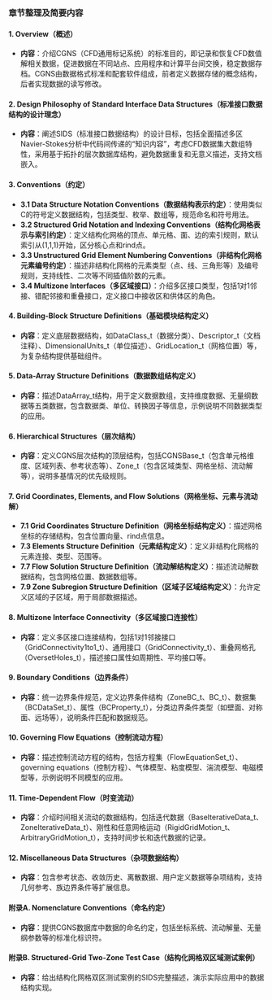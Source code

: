 ### 章节整理及简要内容
#### 1. Overview（概述）
- **内容**：介绍CGNS（CFD通用标记系统）的标准目的，即记录和恢复CFD数值解相关数据，促进数据在不同站点、应用程序和计算平台间交换，稳定数据存档。CGNS由数据格式标准和配套软件组成，前者定义数据存储的概念结构，后者实现数据的读写修改。  

#### 2. Design Philosophy of Standard Interface Data Structures（标准接口数据结构的设计理念）
- **内容**：阐述SIDS（标准接口数据结构）的设计目标，包括全面描述多区Navier-Stokes分析中代码间传递的“知识内容”，考虑CFD数据集大数组特性，采用基于拓扑的层次数据库结构，避免数据重复和无意义描述，支持文档嵌入。  

#### 3. Conventions（约定）
- **3.1 Data Structure Notation Conventions（数据结构表示约定）**：使用类似C的符号定义数据结构，包括类型、枚举、数组等，规范命名和符号用法。  
- **3.2 Structured Grid Notation and Indexing Conventions（结构化网格表示与索引约定）**：定义结构化网格的顶点、单元格、面、边的索引规则，默认索引从(1,1,1)开始，区分核心点和rind点。  
- **3.3 Unstructured Grid Element Numbering Conventions（非结构化网格元素编号约定）**：描述非结构化网格的元素类型（点、线、三角形等）及编号规则，支持线性、二次等不同插值阶数的元素。  
- **3.4 Multizone Interfaces（多区域接口）**：介绍多区接口类型，包括1对1邻接、错配邻接和重叠接口，定义接口中接收区和供体区的角色。  

#### 4. Building-Block Structure Definitions（基础模块结构定义）
- **内容**：定义底层数据结构，如DataClass_t（数据分类）、Descriptor_t（文档注释）、DimensionalUnits_t（单位描述）、GridLocation_t（网格位置）等，为复杂结构提供基础组件。  

#### 5. Data-Array Structure Definitions（数据数组结构定义）
- **内容**：描述DataArray_t结构，用于定义数据数组，支持维度数据、无量纲数据等五类数据，包含数据类、单位、转换因子等信息，示例说明不同数据类型的应用。  

#### 6. Hierarchical Structures（层次结构）
- **内容**：定义CGNS层次结构的顶层结构，包括CGNSBase_t（包含单元格维度、区域列表、参考状态等）、Zone_t（包含区域类型、网格坐标、流动解等），说明多基情况的优先级规则。  

#### 7. Grid Coordinates, Elements, and Flow Solutions（网格坐标、元素与流动解）
- **7.1 Grid Coordinates Structure Definition（网格坐标结构定义）**：描述网格坐标的存储结构，包含位置向量、rind点信息。  
- **7.3 Elements Structure Definition（元素结构定义）**：定义非结构化网格的元素连接、类型、范围等。  
- **7.7 Flow Solution Structure Definition（流动解结构定义）**：描述流动解数据结构，包含网格位置、数据数组等。  
- **7.9 Zone Subregion Structure Definition（区域子区域结构定义）**：允许定义区域的子区域，用于局部数据描述。  

#### 8. Multizone Interface Connectivity（多区域接口连接性）
- **内容**：定义多区接口连接结构，包括1对1邻接接口（GridConnectivity1to1_t）、通用接口（GridConnectivity_t）、重叠网格孔（OversetHoles_t），描述接口属性如周期性、平均接口等。  

#### 9. Boundary Conditions（边界条件）
- **内容**：统一边界条件规范，定义边界条件结构（ZoneBC_t、BC_t）、数据集（BCDataSet_t）、属性（BCProperty_t），分类边界条件类型（如壁面、对称面、远场等），说明条件匹配和数据规范。  

#### 10. Governing Flow Equations（控制流动方程）
- **内容**：描述控制流动方程的结构，包括方程集（FlowEquationSet_t）、governing equations（控制方程）、气体模型、粘度模型、湍流模型、电磁模型等，示例说明不同模型的应用。  

#### 11. Time-Dependent Flow（时变流动）
- **内容**：介绍时间相关流动的数据结构，包括迭代数据（BaseIterativeData_t、ZoneIterativeData_t）、刚性和任意网格运动（RigidGridMotion_t、ArbitraryGridMotion_t），支持时间步长和迭代数据的记录。  

#### 12. Miscellaneous Data Structures（杂项数据结构）
- **内容**：包含参考状态、收敛历史、离散数据、用户定义数据等杂项结构，支持几何参考、族边界条件等扩展信息。  

#### 附录A. Nomenclature Conventions（命名约定）
- **内容**：提供CGNS数据库中数据的命名约定，包括坐标系统、流动解量、无量纲参数等的标准化标识符。  

#### 附录B. Structured-Grid Two-Zone Test Case（结构化网格双区域测试案例）
- **内容**：给出结构化网格双区测试案例的SIDS完整描述，演示实际应用中的数据结构实现。